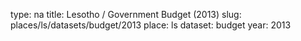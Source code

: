 type: na
title: Lesotho / Government Budget (2013)
slug: places/ls/datasets/budget/2013
place: ls
dataset: budget
year: 2013
